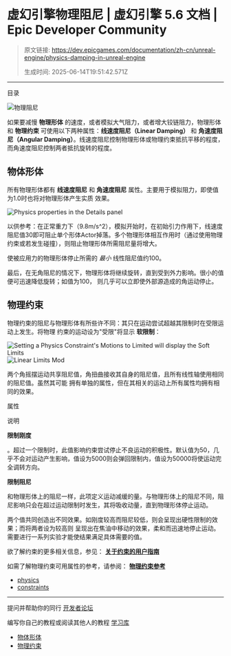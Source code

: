 # 虚幻引擎物理阻尼 | 虚幻引擎 5.6 文档 | Epic Developer Community

> 原文链接: https://dev.epicgames.com/documentation/zh-cn/unreal-engine/physics-damping-in-unreal-engine
> 
> 生成时间: 2025-06-14T19:51:42.571Z

---

目录

![物理阻尼](https://dev.epicgames.com/community/api/documentation/image/8a8185c6-1108-461d-84dd-564b81b64a0d?resizing_type=fill&width=1920&height=335)

如果要减慢 **物理形体** 的速度，或者模拟大气阻力，或者增大铰链阻力，物理形体和 **物理约束** 可使用以下两种属性：**线速度阻尼（Linear Damping）** 和 **角速度阻尼（Angular Damping）**。线速度阻尼控制物理形体或物理约束抵抗平移的程度，而角速度阻尼控制两者抵抗旋转的程度。

## 物体形体

所有物理形体都有 **线速度阻尼** 和 **角速度阻尼** 属性。主要用于模拟阻力，即使值为1.0时也将对物理形体产生实质 效果。

![Physics properties in the Details panel](https://d1iv7db44yhgxn.cloudfront.net/documentation/images/9d21867a-78ae-4e90-a87e-97e3661a9011/phys-body-damping.png)

以供参考：在正常重力下（9.8m/s^2），模拟开始时，在初始引力作用下，线速度阻尼值30即可阻止单个形体Actor掉落。多个物理形体相互作用时（通过使用物理约束或若发生碰撞），则阻止物理形体所需阻尼量将增大。

使被应用力的物理形体停止所需的 *最小* 线性阻尼值约100。

最后，在无角阻尼的情况下，物理形体将继续旋转，直到受到外力影响。很小的值便可迅速降低旋转；如值为100， 则几乎可以立即使外部源造成的角运动停止。

## 物理约束

物理约束的阻尼与物理形体有所些许不同：其只在运动尝试超越其限制时在受限运动上发生。将物理 约束的运动设为"受限"将显示 **软限制**：

![ Setting a Physics Constraint's Motions to Limited will display the Soft Limits](https://d1iv7db44yhgxn.cloudfront.net/documentation/images/f72fbd68-0ec0-4ae4-9ef7-7a9f2dbbd8b3/angular-limits-mod.png)![Linear Limits Mod](https://d1iv7db44yhgxn.cloudfront.net/documentation/images/4b71be78-9401-4f23-8243-cb759972431e/linear-limits-mod.png)

两个角摇摆运动共享阻尼值，角扭曲接收其自身的阻尼值，且所有线性轴使用相同的阻尼值。虽然其可能 拥有单独的属性，但在其相关的运动上所有属性均拥有相同的效果。

属性

说明

**限制刚度**

。超过一个限制时，此值影响约束尝试停止不良运动的积极性。默认值为50，几乎不会对运动产生影响，值设为5000则会弹回限制内，值设为50000将使运动完全调转方向。

**限制阻尼**

和物理形体上的阻尼一样，此项定义运动减缓的量。与物理形体上的阻尼不同，阻尼影响只会在超过运动限制时发生，其将吸收动量，直到物理形体停止运动。

两个值共同创造出不同效果。如刚度较高而阻尼较低，则会呈现出硬性限制的效果；而将两者设为较高则 呈现出在焦油中移动的效果，柔和而迅速地停止运动。需要进行一系列实验才能使结果满足具体需要的值。

欲了解约束的更多相关信息，参见： **[关于约束的用户指南](/documentation/zh-cn/unreal-engine/constraints-user-guide-in-unreal-engine)**

如需了解物理约束可用属性的参考，请参阅： **[物理约束参考](/documentation/zh-cn/unreal-engine/physics-constraint-reference-in-unreal-engine)**

-   [physics](https://dev.epicgames.com/community/search?query=physics)
-   [constraints](https://dev.epicgames.com/community/search?query=constraints)

* * *

提问并帮助你的同行 [开发者论坛](https://forums.unrealengine.com/categories?tag=unreal-engine)

编写你自己的教程或阅读其他人的教程 [学习库](https://dev.epicgames.com/community/unreal-engine/learning)

-   [物体形体](/documentation/zh-cn/unreal-engine/physics-damping-in-unreal-engine#%E7%89%A9%E4%BD%93%E5%BD%A2%E4%BD%93)
-   [物理约束](/documentation/zh-cn/unreal-engine/physics-damping-in-unreal-engine#%E7%89%A9%E7%90%86%E7%BA%A6%E6%9D%9F)